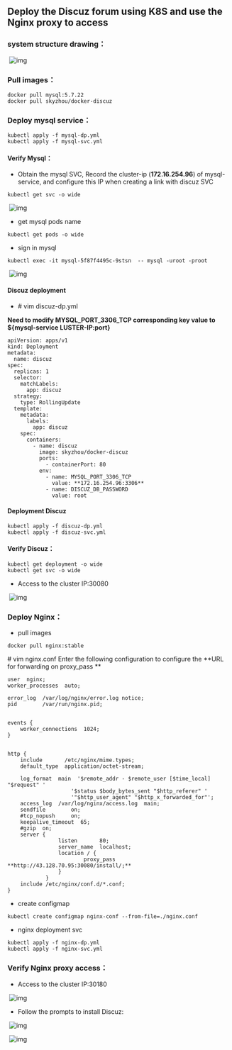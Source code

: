 



## **Deploy the Discuz forum using K8S and use the Nginx proxy to access**

### **system structure drawing：**

​            ![img](https://wdoc-76491.picgzc.qpic.cn/MTY4ODg1MDk1MjI1NTg1NQ_948222_9L6CUv2WuVNdLTjJ_1626954296)            

### **Pull images：**

```
docker pull mysql:5.7.22
docker pull skyzhou/docker-discuz
```

### **Deploy mysql service：**

```
kubectl apply -f mysql-dp.yml
kubectl apply -f mysql-svc.yml
```

#### **Verify Mysql：**

- Obtain the mysql SVC, Record the cluster-ip (**172.16.254.96**) of mysql-service, and configure this IP  when creating a link with discuz SVC  

```
kubectl get svc -o wide
```

​            ![img](https://wdoc-76491.picgzc.qpic.cn/MTY4ODg1MDk1MjI1NTg1NQ_277283_holsXLC7IQ-D4KYn_1626858207)            

- get mysql pods name

```
kubectl get pods -o wide
```

- sign in mysql

```
kubectl exec -it mysql-5f87f4495c-9stsn  -- mysql -uroot -proot
```

​            ![img](https://wdoc-76491.picgzc.qpic.cn/MTY4ODg1MDk1MjI1NTg1NQ_831926_68YFjoYK-H6D8izs_1626858435)            



#### **Discuz deployment**

-  \# vim discuz-dp.yml

**Need to modify MYSQL_PORT_3306_TCP corresponding key value to ${mysql-service LUSTER-IP:port}**



```
apiVersion: apps/v1         
kind: Deployment           
metadata:
  name: discuz              
spec:
  replicas: 1             
  selector:
    matchLabels:         
      app: discuz           
  strategy:                
    type: RollingUpdate     
  template:                
    metadata:
      labels:
        app: discuz        
    spec:
      containers:           
        - name: discuz      
          image: skyzhou/docker-discuz
          ports:
            - containerPort: 80
          env:             
            - name: MYSQL_PORT_3306_TCP
              value: **172.16.254.96:3306**
            - name: DISCUZ_DB_PASSWORD
              value: root
```



#### **Deployment Discuz**

```
kubectl apply -f discuz-dp.yml
kubectl apply -f discuz-svc.yml
```



#### **Verify Discuz：**

```
kubectl get deployment -o wide
kubectl get svc -o wide
```

- Access to the cluster IP:30080

​            ![img](https://wdoc-76491.picgzc.qpic.cn/MTY4ODg1MDk1MjI1NTg1NQ_588843_1arpj8fKg9EpeZ01_1626858913)            



### **Deploy Nginx：**

- pull images

```
docker pull nginx:stable
```



  \# vim nginx.conf  Enter the following configuration to configure the **URL for forwarding on proxy_pass **

```
user  nginx;
worker_processes  auto;

error_log  /var/log/nginx/error.log notice;
pid        /var/run/nginx.pid;


events {
    worker_connections  1024;
}


http {
    include       /etc/nginx/mime.types;
    default_type  application/octet-stream;

    log_format  main  '$remote_addr - $remote_user [$time_local] "$request" '
                    '$status $body_bytes_sent "$http_referer" '
                    '"$http_user_agent" "$http_x_forwarded_for"';
    access_log  /var/log/nginx/access.log  main;
    sendfile        on;
    #tcp_nopush     on;
    keepalive_timeout  65;
    #gzip  on;
    server {
                listen       80;
                server_name  localhost;
                location / {
                        proxy_pass **http://43.128.70.95:30080/install/;**
                }
            }
    include /etc/nginx/conf.d/*.conf;
}
```

- create configmap

```
kubectl create configmap nginx-conf --from-file=./nginx.conf
```

- nginx deployment svc

```
kubectl apply -f nginx-dp.yml
kubectl apply -f nginx-svc.yml
```



### **Verify Nginx proxy access：**

- Access to the cluster IP:30180

​            ![img](https://wdoc-76491.picgzc.qpic.cn/MTY4ODg1MDk1MjI1NTg1NQ_800638_g61j3FSty8eF7MuQ_1626875803)            

- Follow the prompts to install Discuz:

​            ![img](https://wdoc-76491.picgzc.qpic.cn/MTY4ODg1MDk1MjI1NTg1NQ_843386_a3FSCzqulw-0DTEL_1626858941)            

​            ![img](https://wdoc-76491.picgzc.qpic.cn/MTY4ODg1MDk1MjI1NTg1NQ_596058_nkhtsEpvv-Mf_2d8_1626859011)            

